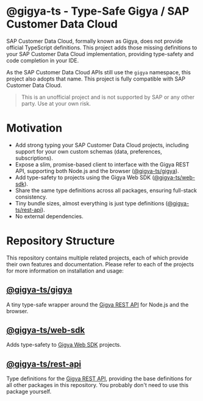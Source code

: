 # @gigya-ts - Type-Safe Gigya / SAP Customer Data Cloud

SAP Customer Data Cloud, formally known as Gigya, does not provide official TypeScript definitions. This project adds those missing definitions to your SAP Customer Data Cloud implementation, providing type-safety and code completion in your IDE.

As the SAP Customer Data Cloud APIs still use the `gigya` namespace, this project also adopts that name. This project is fully compatible with SAP Customer Data Cloud.

> This is an unofficial project and is not supported by SAP or any other party. Use at your own risk.

# Motivation

-   Add strong typing your SAP Customer Data Cloud projects, including support for your own custom schemas (data, preferences, subscriptions).
-   Expose a slim, promise-based client to interface with the Gigya REST API, supporting both Node.js and the browser ([@gigya-ts/gigya](packages/gigya/README.md)).
-   Add type-safety to projects using the Gigya Web SDK ([@gigya-ts/web-sdk](packages/web-sdk/README.md)).
-   Share the same type definitions across all packages, ensuring full-stack consistency.
-   Tiny bundle sizes, almost everything is just type definitions ([@gigya-ts/rest-api](packages/rest-api/README.md)).
-   No external dependencies.

# Repository Structure

This repository contains multiple related projects, each of which provide their own features and documentation. Please refer to each of the projects for more information on installation and usage:

## [@gigya-ts/gigya](packages/gigya/README.md)

A tiny type-safe wrapper around the [Gigya REST API](https://help.sap.com/docs/SAP_CUSTOMER_DATA_CLOUD/8b8d6fffe113457094a17701f63e3d6a/416d906d70b21014bbc5a10ce4041860.html) for Node.js and the browser.

## [@gigya-ts/web-sdk](packages/web-sdk/README.md)

Adds type-safety to [Gigya Web SDK](https://help.sap.com/docs/SAP_CUSTOMER_DATA_CLOUD/8b8d6fffe113457094a17701f63e3d6a/417f6b5e70b21014bbc5a10ce4041860.html) projects.

## [@gigya-ts/rest-api](packages/rest-api/README.md)

Type definitions for the [Gigya REST API](https://help.sap.com/docs/SAP_CUSTOMER_DATA_CLOUD/8b8d6fffe113457094a17701f63e3d6a/416d906d70b21014bbc5a10ce4041860.html), providing the base definitions for all other packages in this repository. You probably don't need to use this package yourself.
